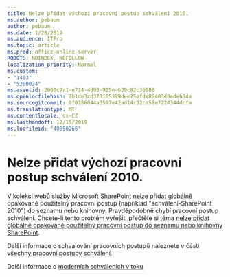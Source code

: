 ```yaml
---
title: Nelze přidat výchozí pracovní postup schválení 2010.
ms.author: pebaum
author: pebaum
ms.date: 1/28/2019
ms.audience: ITPro
ms.topic: article
ms.prod: office-online-server
ROBOTS: NOINDEX, NOFOLLOW
localization_priority: Normal
ms.custom:
- "1403"
- "5200024"
ms.assetid: 2060c9a1-e714-4d93-925e-629c82c35986
ms.openlocfilehash: 7b1de3cd373105399dee75efde89403d0ede664a
ms.sourcegitcommit: 0f0186044a3597e42ad14c32ca58e7224344dcfa
ms.translationtype: MT
ms.contentlocale: cs-CZ
ms.lasthandoff: 12/15/2019
ms.locfileid: "40050266"
---
```

# <a name="cant-add-default-2010-approval-workflow"></a>Nelze přidat výchozí pracovní postup schválení 2010.

V kolekci webů služby Microsoft SharePoint nelze přidat globálně opakovaně použitelný pracovní postup (například "schválení-SharePoint 2010") do seznamu nebo knihovny. Pravděpodobně chybí pracovní postup schválení. Chcete-li tento problém vyřešit, přečtěte si téma [nelze přidat globálně opakovaně použitelný pracovní postup do seznamu nebo knihovny SharePoint](https://support.microsoft.com/help/4467263/sharepoint-designer-2013-shows-empty-wfpub-library).

Další informace o schvalování pracovních postupů naleznete v části [všechny pracovní postupy schválení](https://support.office.com/article/All-about-Approval-workflows-078C5A89-821F-44A9-9530-40BB34F9F742). 
 
Další informace o [moderních schváleních v toku](https://flow.microsoft.com/blog/introducing-modern-approvals) 
  